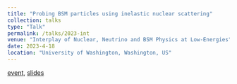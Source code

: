 ```yaml
---
title: "Probing BSM particles using inelastic nuclear scattering"
collection: talks
type: "Talk"
permalink: /talks/2023-int
venue: "Interplay of Nuclear, Neutrino and BSM Physics at Low-Energies"
date: 2023-4-18
location: "University of Washington, Washington, US"
---
```


[event](https://www.int.washington.edu/programs-and-workshops/23-85w), [slides](./slides/2023-int.pdf)